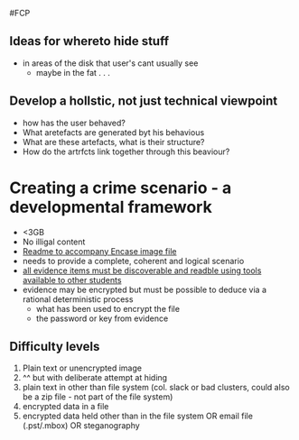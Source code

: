 #FCP 

## Ideas for whereto hide stuff
- in areas of the disk that user's cant usually see
	- maybe in the fat
.
.
.

## Develop a hollstic, not just technical viewpoint
- how has the user behaved?
- What aretefacts are generated byt his behavious
- What are these artefacts, what is their structure?
- How do the artrfcts link together through this beaviour?


# Creating a crime scenario - a developmental framework

- <3GB
- No illigal content
- <u> Readme  to accompany Encase image file</u>
- needs to provide a complete, coherent and logical scenario
- <u> all evidence items must be discoverable and readble using tools available to other students </u>
- evidence may be encrypted but must be possible to deduce via a rational deterministic process
	- what has been used to encrypt the file
	- the password or key from evidence

## Difficulty levels
1. Plain text or unencrypted image
2. ^^ but with deliberate attempt at hiding
3. plain text in other than file system (col. slack or bad clusters, could also be a zip file - not part of the file system)
4. encrypted data in a file
5. encrypted data held other than in the file system OR email file (.pst/.mbox) OR steganography

